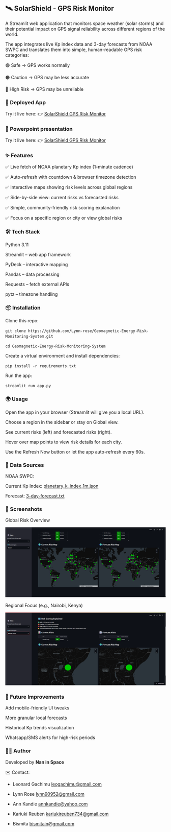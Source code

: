 ## **🛰️ SolarShield - GPS Risk Monitor**

A Streamlit web application that monitors space weather (solar storms) and their potential impact on GPS signal reliability across different regions of the world.

The app integrates live Kp index data and 3-day forecasts from NOAA SWPC and translates them into simple, human-readable GPS risk categories:

🟢 Safe → GPS works normally

🟠 Caution → GPS may be less accurate

🔴 High Risk → GPS may be unreliable


### **🚀 Deployed App**

Try it live here:
👉 [SolarShield GPS Risk Monitor](https://geomagnetic-energy-risk-monitoring-system-bqpbrbuln3hnxkrct3iv.streamlit.app/)

### **🚀 Powerpoint presentation**

Try it live here:
👉 [SolarShield GPS Risk Monitor](https://geomagnetic-energy-risk-monitoring-system-bqpbrbuln3hnxkrct3iv.streamlit.app/)

 ### **✨ Features**

✅ Live fetch of NOAA planetary Kp index (1-minute cadence)

✅ Auto-refresh with countdown & browser timezone detection

✅ Interactive maps showing risk levels across global regions

✅ Side-by-side view: current risks vs forecasted risks

✅ Simple, community-friendly risk scoring explanation

✅ Focus on a specific region or city or view global risks

### **🛠️ Tech Stack**

Python 3.11

Streamlit
 – web app framework

PyDeck
 – interactive mapping

Pandas
 – data processing

Requests
 – fetch external APIs

pytz
 – timezone handling

### **📦 Installation**

Clone this repo:

`git clone https://github.com/Lynn-rose/Geomagnetic-Energy-Risk-Monitoring-System.git`

`cd Geomagnetic-Energy-Risk-Monitoring-System`


Create a virtual environment and install dependencies:

`pip install -r requirements.txt`


Run the app:

`streamlit run app.py`


### **🌍 Usage**

Open the app in your browser (Streamlit will give you a local URL).

Choose a region in the sidebar or stay on Global view.

See current risks (left) and forecasted risks (right).

Hover over map points to view risk details for each city.

Use the Refresh Now button or let the app auto-refresh every 60s.

### **📡 Data Sources**

NOAA SWPC:

Current Kp Index: [planetary_k_index_1m.json](https://services.swpc.noaa.gov/json/planetary_k_index_1m.json)

Forecast: [3-day-forecast.txt](https://services.swpc.noaa.gov/text/3-day-forecast.txt)

### **📸 Screenshots**
Global Risk Overview

![GLOBAL]({486C3B9B-1EF3-46BF-AFD8-AA34E816069A}.png)

Regional Focus (e.g., Nairobi, Kenya)

![Nairobi]({ED6B07D6-51EF-4CE9-A1FF-02F2A3274BA0}.png)

### **🚀 Future Improvements**

 Add mobile-friendly UI tweaks

 More granular local forecasts

 Historical Kp trends visualization

 Whatsapp/SMS alerts for high-risk periods

### **👨‍💻 Author**

Developed by **Nan in Space**

✉️ Contact: 
- Leonard Gachimu [leogachimu@gmail.com](https://www.linkedin.com/in/leonard-gachimu/)

- Lynn Rose [lynn90952@gmail.com](https://www.linkedin.com/in/lynn-achieng-382939192/)
            
 - Ann Kandie [annkandie@yahoo.com](https://www.linkedin.com/in/ann-kandie-121b3481)

- Kariuki Reuben [kariukireuben734@gmail.com](https://www.linkedin.com/in/kr2026/ )

- Bismita [bismitain@gmail.com](https://www.linkedin.com/in/bismita-hazarika-49275357/)